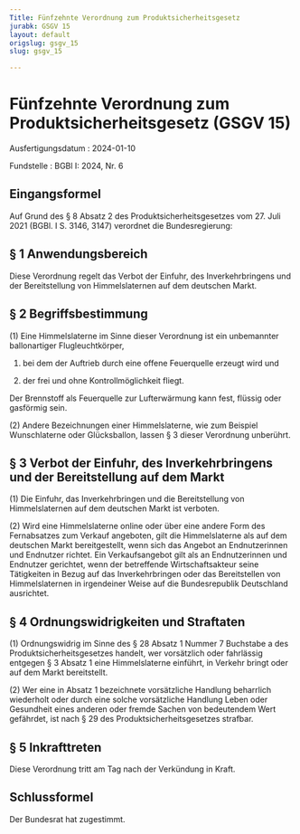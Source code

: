 ```yaml
---
Title: Fünfzehnte Verordnung zum Produktsicherheitsgesetz
jurabk: GSGV 15
layout: default
origslug: gsgv_15
slug: gsgv_15

---
```


# Fünfzehnte Verordnung zum Produktsicherheitsgesetz (GSGV 15)

Ausfertigungsdatum
:   2024-01-10

Fundstelle
:   BGBl I: 2024, Nr. 6


## Eingangsformel

Auf Grund des § 8 Absatz 2 des Produktsicherheitsgesetzes vom 27. Juli
2021 (BGBl. I S. 3146, 3147) verordnet die Bundesregierung:


## § 1 Anwendungsbereich

Diese Verordnung regelt das Verbot der Einfuhr, des Inverkehrbringens
und der Bereitstellung von Himmelslaternen auf dem deutschen Markt.


## § 2 Begriffsbestimmung

(1) Eine Himmelslaterne im Sinne dieser Verordnung ist ein unbemannter
ballonartiger Flugleuchtkörper,

1.  bei dem der Auftrieb durch eine offene Feuerquelle erzeugt wird und


2.  der frei und ohne Kontrollmöglichkeit fliegt.



Der Brennstoff als Feuerquelle zur Lufterwärmung kann fest, flüssig
oder gasförmig sein.

(2) Andere Bezeichnungen einer Himmelslaterne, wie zum Beispiel
Wunschlaterne oder Glücksballon, lassen § 3 dieser Verordnung
unberührt.


## § 3 Verbot der Einfuhr, des Inverkehrbringens und der Bereitstellung auf dem Markt

(1) Die Einfuhr, das Inverkehrbringen und die Bereitstellung von
Himmelslaternen auf dem deutschen Markt ist verboten.

(2) Wird eine Himmelslaterne online oder über eine andere Form des
Fernabsatzes zum Verkauf angeboten, gilt die Himmelslaterne als auf
dem deutschen Markt bereitgestellt, wenn sich das Angebot an
Endnutzerinnen und Endnutzer richtet. Ein Verkaufsangebot gilt als an
Endnutzerinnen und Endnutzer gerichtet, wenn der betreffende
Wirtschaftsakteur seine Tätigkeiten in Bezug auf das Inverkehrbringen
oder das Bereitstellen von Himmelslaternen in irgendeiner Weise auf
die Bundesrepublik Deutschland ausrichtet.


## § 4 Ordnungswidrigkeiten und Straftaten

(1) Ordnungswidrig im Sinne des § 28 Absatz 1 Nummer 7 Buchstabe a des
Produktsicherheitsgesetzes handelt, wer vorsätzlich oder fahrlässig
entgegen § 3 Absatz 1 eine Himmelslaterne einführt, in Verkehr bringt
oder auf dem Markt bereitstellt.

(2) Wer eine in Absatz 1 bezeichnete vorsätzliche Handlung beharrlich
wiederholt oder durch eine solche vorsätzliche Handlung Leben oder
Gesundheit eines anderen oder fremde Sachen von bedeutendem Wert
gefährdet, ist nach § 29 des Produktsicherheitsgesetzes strafbar.


## § 5 Inkrafttreten

Diese Verordnung tritt am Tag nach der Verkündung in Kraft.


## Schlussformel

Der Bundesrat hat zugestimmt.

